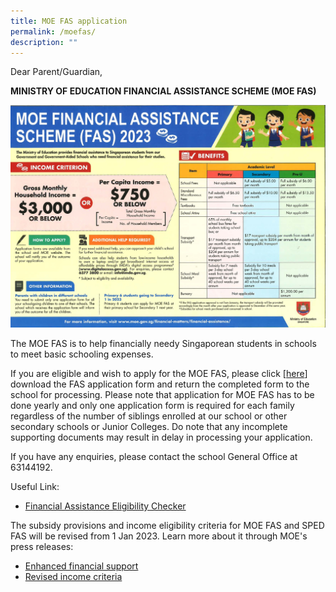 ```yaml
---
title: MOE FAS application
permalink: /moefas/
description: ""
---
```

Dear Parent/Guardian,

**MINISTRY OF EDUCATION FINANCIAL ASSISTANCE SCHEME (MOE FAS)**

![](/images/MOE%20FINANCIALASSISTANCE%20SCHEME%20FAS%202023.jpg)

The MOE FAS is to help financially needy Singaporean students in schools to meet basic schooling expenses.

If you are eligible and wish to apply for the MOE FAS, please click [[here](https://www.moe.gov.sg/financial-matters/-/media/2a3bf498a09a4e7b9088d1a60f761c67.ashx)]  download the FAS application form and return the completed form to the school for processing. Please note that application for MOE FAS has to be done yearly and only one application form is required for each family regardless of the number of siblings enrolled at our school or other secondary schools or Junior Colleges. Do note that any incomplete supporting documents may result in delay in processing your application.

If you have any enquiries, please contact the school General Office at 63144192.

Useful Link: 

* [Financial Assistance Eligibility Checker](https://www.moe.gov.sg/financial-matters/financial-assistance)

The subsidy provisions and income eligibility criteria for MOE FAS and SPED FAS will be revised from 1 Jan 2023. Learn more about it through MOE's press releases:

*   [Enhanced financial support  
    ](https://www.moe.gov.sg/news/press-releases/20220824-enhanced-financial-support-for-needy-students-amidst-rising-cost-pressures)
*   [Revised income criteria](https://www.moe.gov.sg/news/press-releases/20221014-more-than-10000-students-to-benefit-from-revised-income-criteria-for-moe-financial-assistance-schemes-and-increased-ite-bursary-quanta)